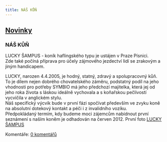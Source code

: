 ```yaml
---
title: NÁŠ KŮŇ
---
```

## [Novinky](index.php)

### NÁŠ KŮŇ

LUCKY ŠAMPUS - koník haflingského typu je ustájen v Praze Písnici.  
Zde také počíná příprava pro účely zájmového jezdectví lidí se zrakovým a jiným handicapem.  
  
LUCKY, narozen 4.4.2005, je hodný, statný, zdravý a spolupracovný kůň.  
To je dílem nejen dobrého chovatelského záměru, podstatný podíl na jeho vhodnosti pro potřeby SYMBIO má jeho předchozí majitelka, která jej od jeho roka života s láskou ideálně vychovala a s koňařskou pečlivostí vycvičila v anglickém stylu.  
Náš specifický výcvik bude v první fázi spočívat především ve zvyku koně na absolutní dotekový kontakt a péči i z invalidního vozíku.  
Předpokládaný termím, kdy budeme moci zájemcům nabídnout první seznámení s naším koněm je odhadován na červen 2012. První foto [LUCKY ŠAMPUS](galerie_items.php?id=6)   

  
  

Komentáře: [0 komentářů](komentare.php?typ2=0&id=7)